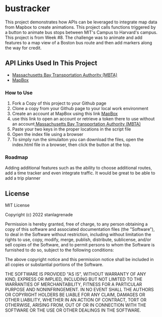 # bustracker
<p>This project demonstrates how APIs can be leveraged to integrate map data from Mapbox to create animations. This project calls functions triggered by a button to animate bus stops between MIT's Campus to Harvard's campus. This project is from  Week #8. The challenge was to animate and add features to a map view of a Boston bus route and then add markers along the way for credit.</p>
<h2>API Links Used In This Project</h2>
<ul>
  <li> <a href="https://api-v3.mbta.com/">Massachusetts Bay Transportation Authority (MBTA)</a></li>
<li><a href="https://www.mapbox.com/maps">MapBox</a></li>
</ul>

</ol>
<h3>How to Use</h3>
<ol>
<li>Fork a Copy of this project to your Github page</li>
<li>Clone a copy from your Github page to your local work environment</li>
<li>Create an account at MapBox using this link <a href="https://www.mapbox.com/maps">MapBox</a> </li>
<li>use this link to open an account or retrieve a token there to use without an account<a href="https://api-v3.mbta.com/"> Massachusetts Bay Transportation Authority (MBTA)</a></li>
<li>Paste your two keys in the proper locations in the script file</li>
<li>Open the index file using a browser</li>
<li>To simply run the simulaiton you can download the files, open the index.html file in a browser, then click the button at the top. 
</ol>
<h3>Roadmap</h3>
<p>Adding additional features such as the ability to choose additional routes, add a time tracker and even integrate traffic. It would be great to be able to add a trip planner</p>

 </ul>
<h2>License</h2>
  <p>MIT License</p>
  <p>Copyright (c) 2022 stanlagrenade</p>
  <p>Permission is hereby granted, free of charge, to any person obtaining a copy
of this software and associated documentation files (the "Software"), to deal
in the Software without restriction, including without limitation the rights
to use, copy, modify, merge, publish, distribute, sublicense, and/or sell
copies of the Software, and to permit persons to whom the Software is
furnished to do so, subject to the following conditions:</p>
  <p>The above copyright notice and this permission notice shall be included in all
copies or substantial portions of the Software.</p>
  <p>THE SOFTWARE IS PROVIDED "AS IS", WITHOUT WARRANTY OF ANY KIND, EXPRESS OR
IMPLIED, INCLUDING BUT NOT LIMITED TO THE WARRANTIES OF MERCHANTABILITY,
FITNESS FOR A PARTICULAR PURPOSE AND NONINFRINGEMENT. IN NO EVENT SHALL THE
AUTHORS OR COPYRIGHT HOLDERS BE LIABLE FOR ANY CLAIM, DAMAGES OR OTHER
LIABILITY, WHETHER IN AN ACTION OF CONTRACT, TORT OR OTHERWISE, ARISING FROM,
OUT OF OR IN CONNECTION WITH THE SOFTWARE OR THE USE OR OTHER DEALINGS IN THE
SOFTWARE.</p>
